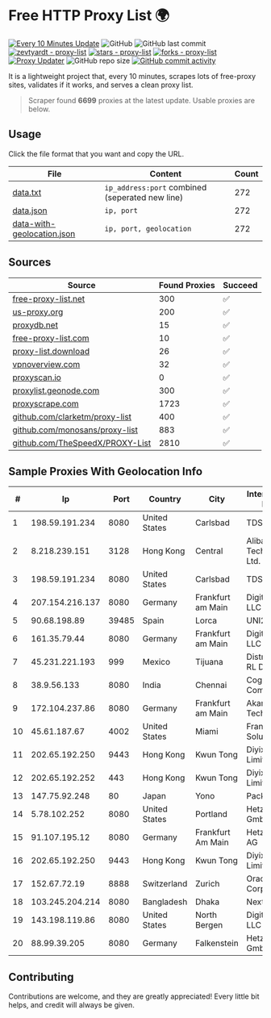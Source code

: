 
# Free HTTP Proxy List 🌍

[![Every 10 Minutes Update](https://github.com/mertguvencli/http-proxy-list/actions/workflows/main.yml/badge.svg?branch=main)](https://github.com/mertguvencli/http-proxy-list/actions/workflows/main.yml)
![GitHub](https://img.shields.io/github/license/mertguvencli/http-proxy-list)
![GitHub last commit](https://img.shields.io/github/last-commit/mertguvencli/http-proxy-list)
[![zevtyardt - proxy-list](https://img.shields.io/static/v1?label=zevtyardt&message=proxy-list&color=blue&logo=github)](https://github.com/zevtyardt/proxy-list "Go to GitHub repo")
[![stars - proxy-list](https://img.shields.io/github/stars/zevtyardt/proxy-list?style=social)](https://github.com/zevtyardt/proxy-list)
[![forks - proxy-list](https://img.shields.io/github/forks/zevtyardt/proxy-list?style=social)](https://github.com/zevtyardt/proxy-list)
[![Proxy Updater](https://github.com/zevtyardt/proxy-list/workflows/Proxy%20Updater/badge.svg)](https://github.com/zevtyardt/proxy-list/actions?query=workflow:"Proxy+Updater")
![GitHub repo size](https://img.shields.io/github/repo-size/zevtyardt/proxy-list)
[![GitHub commit activity](https://img.shields.io/github/commit-activity/m/zevtyardt/proxy-list?logo=commits)](https://github.com/zevtyardt/proxy-list/commits/main)

It is a lightweight project that, every 10 minutes, scrapes lots of free-proxy sites, validates if it works, and serves a clean proxy list.

> Scraper found **6699** proxies at the latest update. Usable proxies are below.

## Usage

Click the file format that you want and copy the URL.

|File|Content|Count|
|----|-------|-----|
|[data.txt](https://raw.githubusercontent.com/mertguvencli/http-proxy-list/main/proxy-list/data.txt)|`ip_address:port` combined (seperated new line)|272|
|[data.json](https://raw.githubusercontent.com/mertguvencli/http-proxy-list/main/proxy-list/data.json)|`ip, port`|272|
|[data-with-geolocation.json](https://raw.githubusercontent.com/mertguvencli/http-proxy-list/main/proxy-list/data-with-geolocation.json)|`ip, port, geolocation`|272|

## Sources

|Source|Found Proxies|Succeed|
|------|-------------|-------|
|[free-proxy-list.net](https://free-proxy-list.net)|300|✅|
|[us-proxy.org](https://www.us-proxy.org)|200|✅|
|[proxydb.net](http://proxydb.net)|15|✅|
|[free-proxy-list.com](https://free-proxy-list.com/?page=&port=&type%5B%5D=http&type%5B%5D=https&up_time=0&search=Search)|10|✅|
|[proxy-list.download](https://www.proxy-list.download/HTTP)|26|✅|
|[vpnoverview.com](https://vpnoverview.com/privacy/anonymous-browsing/free-proxy-servers)|32|✅|
|[proxyscan.io](https://www.proxyscan.io)|0|✅|
|[proxylist.geonode.com](https://proxylist.geonode.com/api/proxy-list?limit=300&page=1&sort_by=lastChecked&sort_type=desc&protocols=http,https)|300|✅|
|[proxyscrape.com](https://api.proxyscrape.com/v2/?request=displayproxies&protocol=http&timeout=10000&country=all&ssl=all&anonymity=all)|1723|✅|
|[github.com/clarketm/proxy-list](https://raw.githubusercontent.com/clarketm/proxy-list/master/proxy-list-raw.txt)|400|✅|
|[github.com/monosans/proxy-list](https://raw.githubusercontent.com/monosans/proxy-list/main/proxies/http.txt)|883|✅|
|[github.com/TheSpeedX/PROXY-List](https://raw.githubusercontent.com/TheSpeedX/PROXY-List/master/http.txt)|2810|✅|


## Sample Proxies With Geolocation Info

|#|Ip|Port|Country|City|Internet Service Provider|
|-|--|----|-------|----|-------------------------|
|1|198.59.191.234|8080|United States|Carlsbad|TDS TELECOM|
|2|8.218.239.151|3128|Hong Kong|Central|Alibaba (US) Technology Co., Ltd.|
|3|198.59.191.234|8080|United States|Carlsbad|TDS TELECOM|
|4|207.154.216.137|8080|Germany|Frankfurt am Main|DigitalOcean, LLC|
|5|90.68.198.89|39485|Spain|Lorca|UNI2|
|6|161.35.79.44|8080|Germany|Frankfurt am Main|DigitalOcean, LLC|
|7|45.231.221.193|999|Mexico|Tijuana|Distrokom S De RL De CV|
|8|38.9.56.133|8080|India|Chennai|Cogent Communications|
|9|172.104.237.86|8080|Germany|Frankfurt am Main|Akamai Technologies|
|10|45.61.187.67|4002|United States|Miami|FranTech Solutions|
|11|202.65.192.250|9443|Hong Kong|Kwun Tong|Diyixian.com Limited|
|12|202.65.192.252|443|Hong Kong|Kwun Tong|Diyixian.com Limited|
|13|147.75.92.248|80|Japan|Yono|Packet Host, Inc.|
|14|5.78.102.252|8080|United States|Portland|Hetzner Online GmbH|
|15|91.107.195.12|8080|Germany|Frankfurt Am Main|Hetzner Online AG|
|16|202.65.192.250|9443|Hong Kong|Kwun Tong|Diyixian.com Limited|
|17|152.67.72.19|8888|Switzerland|Zurich|Oracle Corporation|
|18|103.245.204.214|8080|Bangladesh|Dhaka|Next Online Ltd.|
|19|143.198.119.86|8080|United States|North Bergen|DigitalOcean, LLC|
|20|88.99.39.205|8080|Germany|Falkenstein|Hetzner Online GmbH|



## Contributing

Contributions are welcome, and they are greatly appreciated! Every
little bit helps, and credit will always be given.

